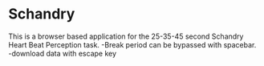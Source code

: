 # Schandry
This is a browser based application for the 25-35-45 second Schandry Heart Beat Perception task. 
-Break period can be bypassed with spacebar. 
-download data with escape key
